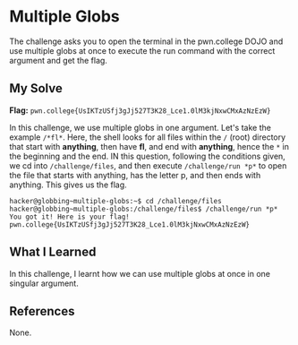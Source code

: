 # Multiple Globs
The challenge asks you to open the terminal in the pwn.college DOJO and use multiple globs at once to execute the run command with the correct argument and get the flag.

## My Solve
**Flag:** `pwn.college{UsIKTzUSfj3gJj527T3K28_Lce1.0lM3kjNxwCMxAzNzEzW}`

In this challenge, we use multiple globs in one argument. Let's take the example `/*fl*`. Here, the shell looks for all files within the `/` (root) directory that start with **anything**, then have **fl**, and end with **anything**, hence the `*` in the beginning and the end. IN this question, following the conditions given, we cd into `/challenge/files`, and then execute `/challenge/run *p*` to open the file that starts with anything, has the letter p, and then ends with anything. This gives us the flag.


```
hacker@globbing~multiple-globs:~$ cd /challenge/files
hacker@globbing~multiple-globs:/challenge/files$ /challenge/run *p*
You got it! Here is your flag!
pwn.college{UsIKTzUSfj3gJj527T3K28_Lce1.0lM3kjNxwCMxAzNzEzW}
```


## What I Learned
In this challenge, I learnt how we can use multiple globs at once in one singular argument.

## References
None.